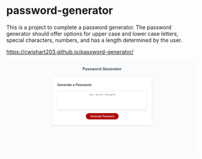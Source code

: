 # password-generator

This is a project to complete a password generator. The password generator should offer options for upper case and lower case letters, special characters, numbers, and has a length determined by the user.

https://cwishart203.github.io/password-generator/

![Project Screenshot](.\assets\images\passgen-preview.png)